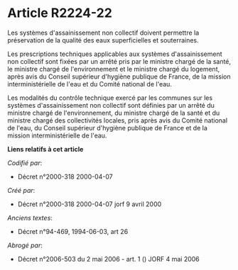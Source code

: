 # Article R2224-22

Les systèmes d'assainissement non collectif doivent permettre la préservation de la qualité des eaux superficielles et
souterraines.

Les prescriptions techniques applicables aux systèmes d'assainissement non collectif sont fixées par un arrêté pris par le
ministre chargé de la santé, le ministre chargé de l'environnement et le ministre chargé du logement, après avis du Conseil
supérieur d'hygiène publique de France, de la mission interministérielle de l'eau et du Comité national de l'eau.

Les modalités du contrôle technique exercé par les communes sur les systèmes d'assainissement non collectif sont définies par
un arrêté du ministre chargé de l'environnement, du ministre chargé de la santé et du ministre chargé des collectivités
locales, pris après avis du Comité national de l'eau, du Conseil supérieur d'hygiène publique de France et de la mission
interministérielle de l'eau.

**Liens relatifs à cet article**

_Codifié par_:

  - Décret n°2000-318 2000-04-07

_Créé par_:

  - Décret n°2000-318 2000-04-07 jorf 9 avril 2000

_Anciens textes_:

  - Décret n°94-469, 1994-06-03, art 26

_Abrogé par_:

  - Décret n°2006-503 du 2 mai 2006 - art. 1 () JORF 4 mai 2006
